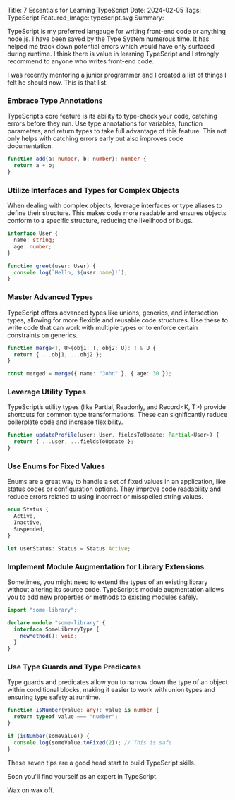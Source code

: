 Title: 7 Essentials for Learning TypeScript
Date: 2024-02-05
Tags: TypeScript
Featured_Image: typescript.svg
Summary:

TypeScript is my preferred langauge for writing front-end code or anything node.js. I have been saved by the Type System numerous time. It has helped me track down potential errors which would have only surfaced during runtime. I think there is value in learning TypeScript and I strongly recommend to anyone who writes front-end code.

I was recently mentoring a junior programmer and I created a list of things I felt he should now. This is that list.

### Embrace Type Annotations

TypeScript’s core feature is its ability to type-check your code, catching errors before they run. Use type annotations for variables, function parameters, and return types to take full advantage of this feature. This not only helps with catching errors early but also improves code documentation.

```typescript
function add(a: number, b: number): number {
  return a + b;
}
```

### Utilize Interfaces and Types for Complex Objects

When dealing with complex objects, leverage interfaces or type aliases to define their structure. This makes code more readable and ensures objects conform to a specific structure, reducing the likelihood of bugs.

```typescript
interface User {
  name: string;
  age: number;
}

function greet(user: User) {
  console.log(`Hello, ${user.name}!`);
}
```

### Master Advanced Types

TypeScript offers advanced types like unions, generics, and intersection types, allowing for more flexible and reusable code structures. Use these to write code that can work with multiple types or to enforce certain constraints on generics.

```typescript
function merge<T, U>(obj1: T, obj2: U): T & U {
  return { ...obj1, ...obj2 };
}

const merged = merge({ name: "John" }, { age: 30 });
```

### Leverage Utility Types

TypeScript’s utility types (like Partial<T>, Readonly<T>, and Record<K, T>) provide shortcuts for common type transformations. These can significantly reduce boilerplate code and increase flexibility.

```typescript
function updateProfile(user: User, fieldsToUpdate: Partial<User>) {
  return { ...user, ...fieldsToUpdate };
}
```

### Use Enums for Fixed Values

Enums are a great way to handle a set of fixed values in an application, like status codes or configuration options. They improve code readability and reduce errors related to using incorrect or misspelled string values.

```typescript
enum Status {
  Active,
  Inactive,
  Suspended,
}

let userStatus: Status = Status.Active;
```

### Implement Module Augmentation for Library Extensions

Sometimes, you might need to extend the types of an existing library without altering its source code. TypeScript’s module augmentation allows you to add new properties or methods to existing modules safely.

```typescript
import "some-library";

declare module "some-library" {
  interface SomeLibraryType {
    newMethod(): void;
  }
}
```

### Use Type Guards and Type Predicates

Type guards and predicates allow you to narrow down the type of an object within conditional blocks, making it easier to work with union types and ensuring type safety at runtime.

```typescript
function isNumber(value: any): value is number {
  return typeof value === "number";
}

if (isNumber(someValue)) {
  console.log(someValue.toFixed(2)); // This is safe
}
```

These seven tips are a good head start to build TypeScript skills.

Soon you'll find yourself as an expert in TypeScript.

Wax on wax off.
